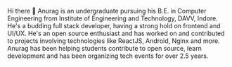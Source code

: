 Hi there 👋
Anurag is an undergraduate pursuing his B.E. in Computer Engineering from Institute of Engineering and Technology, DAVV, Indore.
He's a budding full stack developer, having a strong hold on frontend and UI/UX.
He's an open source enthusiast and has worked on and contributed to projects involving technologies like ReactJS, Android, Nginx and more.
Anurag has been helping students contribute to open source, learn development and has been organizing tech events for over 2.5 years.
